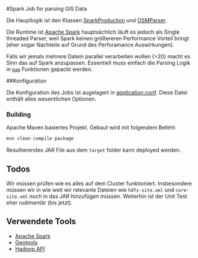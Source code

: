 #Spark Job for parsing GIS Data

Die Hauptlogik ist den Klassen [SparkProduction](src/main/java/SparkProduction.java) und [OSMParser](src/main/java/OSMParser.java). 

Die Runtime ist [Apache Spark](http://spark.apache.org/docs/latest/index.html) hauptsächlich läuft es jedoch als Single threaded Parser, weil Spark keinen größereren Performance Vorteil bringt (eher sogar Nachteile auf Grund des Perforamance Auswirkungen).

Falls wir jemals mehrere Datein parallel verarbeiten wollen (>20) macht es Sinn das auf Spark anzupassen. Essentiell muss einfach die Parsing Logik in [`map`](http://spark.apache.org/docs/latest/programming-guide.html#rdd-operations)  Funktionen gepackt werden.

##Konfiguration 

Die Konfiguration des Jobs ist augelagert in [application.conf](src/main/resources/application.conf). Diese Datei enthält alles wesentlichen Optionen. 

### Building 
Apache Maven basiertes Projekt. Gebaut wird mit folgendem Befehl: 
```bash
mvn clean compile package
```
Resultierendes JAR File aus dem `target` folder kann deployed werden. 

## Todos 
Wir müssen prüfen wie es alles auf dem Cluster funktioniert. Insbesondere müssen wir in wie weit wir relevante Dateien wie `hdfs-site.xml` und `core-site.xml` noch in das JAR hinzufügen müssen.
Weiterhin ist der Unit Test eher rudimentär (bis jetzt).

## Verwendete Tools
+ [Apache Spark](http://spark.apache.org/)
+ [Geotools](http://docs.geotools.org/)
+ [Hadoop API](https://hadoop.apache.org/docs/stable2/api/index.html)
